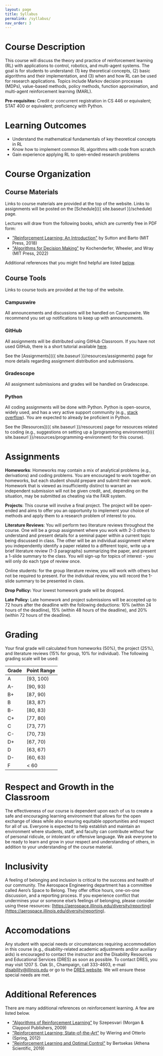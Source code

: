 ```yaml
---
layout: page
title: Syllabus
permalink: /syllabus/
nav_order: 3
---
```


# Course Description

This course will discuss the theory and practice of reinforcement learning (RL) with applications to control, robotics, and multi-agent systems. The goal is for students to understand: (1) key theoretical concepts, (2) basic algorithms and their implementation, and (3) when and how RL can be used for research applications. Topics include Markov decision processes (MDPs), value-based methods, policy methods, function approximation, and multi-agent reinforcement learning (MARL).

**Pre-requisites:** Credit or concurrent registration in CS 446 or equivalent; STAT 400 or equivalent; proficiency with Python.

# Learning Outcomes

- Understand the mathematical fundamentals of key theoretical concepts in RL
- Know how to implement common RL algorithms with code from scratch
- Gain experience applying RL to open-ended research problems

# Course Organization

## Course Materials

Links to course materials are provided at the top of the website. Links to assignments will be posted on the [Schedule]({{ site.baseurl }}/schedule) page.

Lectures will draw from the following books, which are currently free in PDF form:
- ["Reinforcement Learning: An Introduction"](http://www.incompleteideas.net/book/the-book-2nd.html) by Sutton and Barto (MIT Press, 2018)
- ["Algorithms for Decision Making"](https://algorithmsbook.com/#) by Kochenderfer, Wheeler, and Wray (MIT Press, 2022)

Additional references that you might find helpful are listed [below](#additional-references).

## Course Tools

Links to course tools are provided at the top of the website.

### Campuswire

All announcements and discussions will be handled on Campuswire. We recommend you set up notifications to keep up with announcements.

### GitHub

All assignments will be distributed using GitHub Classroom. If you have not used GitHub, there is a short tutorial available [here](https://github.com/skills/introduction-to-github).

See the [Assignments]({{ site.baseurl }}/resources/assignments) page for more details regarding assignment distribution and submissions.

### Gradescope

All assignment submissions and grades will be handled on Gradescope.

### Python

All coding assignments will be done with Python. Python is open-source, widely used, and has a very active support community (e.g., [stack overflow](https://stackoverflow.com/)). You are expected to already be proficient in Python.

See the [Resources]({{ site.baseurl }}/resources) page for resources related to coding (e.g., suggestions on setting up a [programming environment]({{ site.baseurl }}/resources/programming-environment) for this course).

# Assignments

**Homeworks**: Homeworks may contain a mix of analytical problems (e.g., derivations) and coding problems. You are encouraged to work together on homeworks, but each student should prepare and submit their own work. Homework that is viewed as insufficiently distinct to warrant an independent submission will not be given credit, and, depending on the situation, may be submitted as cheating via the FAIR system.

**Projects**: This course will involve a final project. The project will be open-ended and aims to offer you an opportunity to implement your choice of methods and apply them to a research problem of interest to you.

**Literature Reviews**: You will perform two literature reviews throughout the course. One will be a group assignment where you work with 2-3 others to understand and present details for a seminal paper within a current topic being discussed in class. The other will be an individual assignment where you independently identify a paper related to a different topic, write up a brief literature review (1-3 paragraphs) summarizing the paper, and present a 1-slide summary to the class. You will sign-up for topics of interest - you will only do each type of review once.

Online students: for the group literature review, you will work with others but not be required to present. For the individual review, you will record the 1-slide summary to be presented in class.

**Drop Pollicy:** Your lowest homework grade will be dropped.

**Late Policy:** Late homework and project submissions will be accepted up to 72 hours after the deadline with the following deductions: 10% (within 24 hours of the deadline), 15% (within 48 hours of the deadline), and 20% (within 72 hours of the deadline).

# Grading

Your final grade will calculated from homeworks (50%), the project (25%), and literature reviews (15% for group, 10% for individual). The following grading scale will be used:

| Grade | Point Range |
| --- | --- |
| A | [93, 100) |
| A- | [90, 93) |
| B+ | [87, 90) |
| B | [83, 87) |
| B- | [80, 83) |
| C+ | [77, 80) |
| C | [73, 77) |
| C- | [70, 73) |
| D+ | [67, 70) |
| D | [63, 67) |
| D- | [60, 63) |
| F | < 60 |

# Respect and Growth in the Classroom

The effectiveness of our course is dependent upon each of us to create a safe and encouraging learning environment that allows for the open exchange of ideas while also ensuring equitable opportunities and respect for all of us. Everyone is expected to help establish and maintain an environment where students, staff, and faculty can contribute without fear of personal ridicule, or intolerant or offensive language. We ask everyone to be ready to learn and grow in your respect and understanding of others, in addition to your understanding of the course material.

# Inclusivity

A feeling of belonging and inclusion is critical to the success and health of our community. The Aerospace Engineering department has a committee called Aero’s Space to Belong. They offer office hours, one-on-one discussion, and a reporting process. If you experience conflict that undermines your or someone else’s feelings of belonging, please consider using these resources: [https://aerospace.illinois.edu/diversity/reporting](https://aerospace.illinois.edu/diversity/reporting).

# Accomodations

Any student with special needs or circumstances requiring accommodation in this course (e.g., disability-related academic adjustments and/or auxiliary aids) is encouraged to contact the instructor and the Disability Resources and Educational Services (DRES) as soon as possible. To contact DRES, you may visit 1207 S. Oak St., Champaign, call 333-4603, e-mail disability@illinois.edu or go to the [DRES website](https://www.disability.illinois.edu/). We will ensure these special needs are met.

# Additional References

There are many additional references on reinforcement learning. A few are listed below.

- ["Algorithms of Reinforcement Learning"](https://sites.ualberta.ca/~szepesva/rlbook.html) by Szepesvari (Morgan & Claypool Publishers, 2009)
- ["Reinforcement Learning: State-of-the-Art"](https://link.springer.com/book/10.1007/978-3-642-27645-3) by Wiering and Otterlo (Spring, 2012)
- ["Reinforcement Learning and Optimal Control"](http://www.athenasc.com/rlbook_athena.html) by Bertsekas (Athena Scientific, 2019)